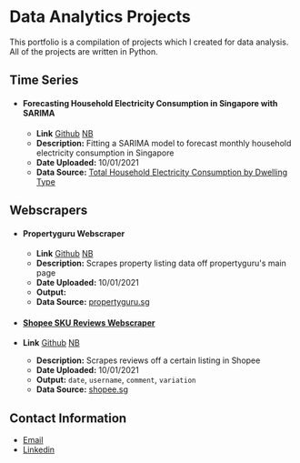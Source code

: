 # Data Analytics Projects

This portfolio is a compilation of projects which I created for data analysis. All of the projects are written in Python.

## Time Series

- #### **Forecasting Household Electricity Consumption in Singapore with SARIMA**
  - **Link** [Github](timeseries/forecasting_household_electricity_SARIMA.ipynb) [NB](https://nbviewer.jupyter.org/github/zachary-tang/Data-Analytics-Projects/blob/main/timeseries/forecasting_household_electricity_SARIMA.ipynb)
  - **Description:** Fitting a SARIMA model to forecast monthly household electricity consumption in Singapore
  - **Date Uploaded:** 10/01/2021
  - **Data Source:** [Total Household Electricity Consumption by Dwelling Type](https://data.gov.sg/dataset/total-household-electricity-consumption-by-dwelling-type)

## Webscrapers

- #### **Propertyguru Webscraper**
  - **Link** [Github](webscrapers/webscraper_propertyguru_sg.ipynb) [NB](https://nbviewer.jupyter.org/github/zachary-tang/Data-Analytics-Projects/blob/main/webscrapers/webscraper_propertyguru_sg.ipynb)
  - **Description:** Scrapes property listing data off propertyguru's main page
  - **Date Uploaded:** 10/01/2021
  - **Output:**
  - **Data Source:** [propertyguru.sg](https://www.propertyguru.com.sg)
  
- #### **[Shopee SKU Reviews Webscraper](webscrapers/webscraper_shopee_SKU.ipynb)**
- **Link** [Github](webscrapers/webscraper_shopee_SKU.ipynb) [NB](https://nbviewer.jupyter.org/github/zachary-tang/Data-Analytics-Projects/blob/main/webscrapers/webscraper_propertyguru_sg.ipynb)
  - **Description:** Scrapes reviews off a certain listing in Shopee
  - **Date Uploaded:** 10/01/2021
  - **Output:** ``date``, ``username``, ``comment``, ``variation``
  - **Data Source:** [shopee.sg](https://www.shopee.sg)
  
## Contact Information

- [Email](mailto:zacharytangjiaying@gmail.com)
- [Linkedin](https://www.linkedin.com/in/zacharytang/)
